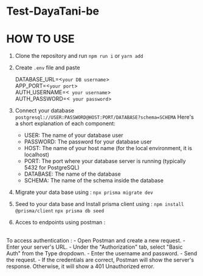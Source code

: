 # Test-DayaTani-be

# HOW TO USE

1. Clone the repository and run `npm run i` or `yarn add`
2. Create `.env` file and paste

   DATABASE_URL=<`your DB username`>
   </br>
   APP_PORT=<`your port`>
   </br>
   AUTH_USERNAME=<` your username`>
   </br>
   AUTH_PASSWORD=<` your password`>
   </br>
   
 3. Connect your database
   `postgresql://USER:PASSWORD@HOST:PORT/DATABASE?schema=SCHEMA`
    Here's a short explanation of each component:
      - USER: The name of your database user
      - PASSWORD: The password for your database user
      - HOST: The name of your host name (for the local environment, it is localhost)
      - PORT: The port where your database server is running (typically 5432 for PostgreSQL)
      - DATABASE: The name of the database
      - SCHEMA: The name of the schema inside the database
  4. Migrate your data base using :
      `npx prisma migrate dev`
 5. Seed to your data base  and Install prisma client using :
      `npm install @prisma/client`
      `npx prisma db seed`
 6. Acces to endpoints using postman :
   </br>
   To access authentication :
   - Open Postman and create a new request.
   - Enter your server's URL.
   - Under the "Authorization" tab, select "Basic Auth" from the Type dropdown.
   - Enter the username and password.
   - Send the request.
   - If the credentials are correct, Postman will show the server's response. Otherwise, it will show a 401 Unauthorized error.
       
